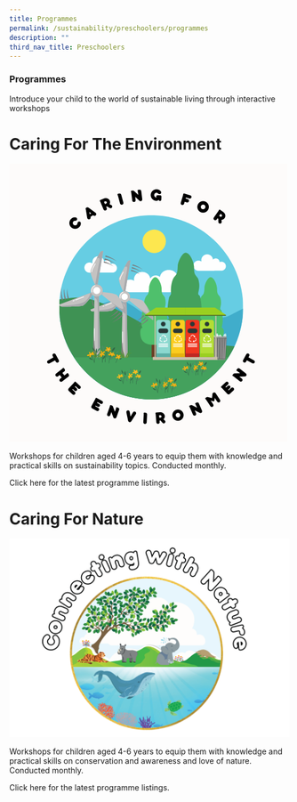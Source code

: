```yaml
---
title: Programmes
permalink: /sustainability/preschoolers/programmes
description: ""
third_nav_title: Preschoolers
---
```

### **Programmes**

Introduce your child to the world of sustainable living through interactive workshops

# Caring For The Environment
![Alt text for image on Isomer site](/images/sustainability/Sustainability-Prog-Preschool-01.png)

Workshops for children aged 4-6 years to equip them with knowledge and practical skills on sustainability topics. Conducted monthly.

Click here for the latest programme listings.

# Caring For Nature
![Alt text for image on Isomer site](/images/sustainability/Sustainability-Prog-Preschool-02.png)

Workshops for children aged 4-6 years to equip them with knowledge and practical skills on conservation and awareness and love of nature. Conducted monthly.

Click here for the latest programme listings.
